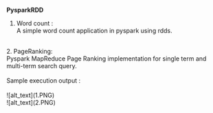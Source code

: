  **PysparkRDD** <br/>
  1. Word count : <br/>
  A simple word count application in pyspark using rdds.<br/>
  <br/>
  2. PageRanking:<br/>
  Pyspark MapReduce Page Ranking implementation for single term and multi-term search query. <br/><br/>
  Sample execution output : <br/><br/>
  ![alt_text](1.PNG)<br/>
  ![alt_text](2.PNG)


